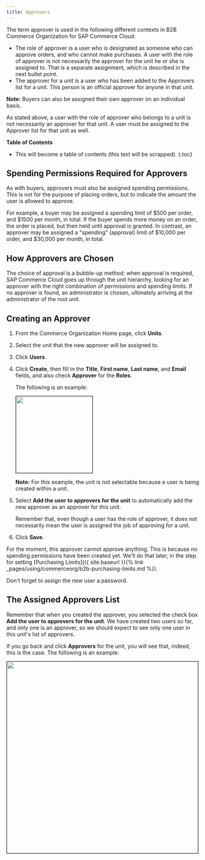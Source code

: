 ```yaml
---
title: Approvers
---
```


The term approver is used in the following different contexts in B2B Commerce Organization for SAP Commerce Cloud:

- The role of approver is a user who is designated as someone who can approve orders, and who cannot make purchases. A user with the role of approver is not necessarily the approver for the unit he or she is assigned to. That is a separate assignment, which is described in the next bullet point.
- The approver for a unit is a user who has been added to the Approvers list for a unit. This person is an official approver for anyone in that unit.

**Note:** Buyers can also be assigned their own approver on an individual basis.

As stated above, a user with the role of approver who belongs to a unit is not necessarily an approver for that unit. A user must be assigned to the Approver list for that unit as well.

**Table of Contents**

- This will become a table of contents (this text will be scrapped).
{:toc}

## Spending Permissions Required for Approvers

As with buyers, approvers must also be assigned spending permissions. This is not for the purpose of placing orders, but to indicate the amount the user is allowed to approve.

For example, a buyer may be assigned a spending limit of $500 per order, and $1500 per month, in total. If the buyer spends more money on an order, the order is placed, but then held until approval is granted. In contrast, an approver may be assigned a "spending" (approval) limit of $10,000 per order, and $30,000 per month, in total.

## How Approvers are Chosen

The choice of approval is a bubble-up method: when approval is required, SAP Commerce Cloud goes up through the unit hierarchy, looking for an approver with the right combination of permissions and spending limits. If no approver is found, an administrator is chosen, ultimately arriving at the administrator of the root unit.

## Creating an Approver

1. From the Commerce Organization Home page, click **Units**.

2. Select the unit that the new approver will be assigned to.

3. Click **Users**.

4. Click **Create**, then fill in the **Title**, **First name**, **Last name**, and **Email** fields, and also check **Approver** for the **Roles**.

   The following is an example:

   <img src="{{ site.baseurl }}/assets/images/commerceorg/unit_hh-1c1-createapprover.png" alt="" width="200" border="1px" />

   **Note:** For this example, the unit is not selectable because a user is being created within a unit.

5. Select **Add the user to approvers for the unit** to automatically add the new approver as an approver for this unit.

   Remember that, even though a user has the role of approver, it does not necessarily mean the user is assigned the job of approving for a unit.

6. Click **Save**.

For the moment, this approver cannot approve anything. This is because no spending permissions have been created yet. We'll do that later, in the step for setting [Purchasing Limits]({{ site.baseurl }}{% link _pages/using/commerceorg/b2b-purchasing-limits.md %}).

Don't forget to assign the new user a password.

## The Assigned Approvers List

Remember that when you created the approver, you selected the check box **Add the user to approvers for the unit**. We have created two users so far, and only one is an approver, so we should expect to see only one user in this unit's list of approvers.

If you go back and click **Approvers** for the unit, you will see that, indeed, this is the case. The following is an example:

<img src="{{ site.baseurl }}/assets/images/commerceorg/unit_hh-1c2-approverlist.png" alt="" width="500" border="1px" />
